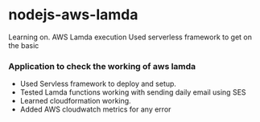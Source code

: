 # nodejs-aws-lamda
Learning on. AWS Lamda execution 
Used serverless framework to get on the basic 

### Application to check the working of aws lamda 

- Used Servless framework to deploy and setup.
- Tested Lamda functions working with sending daily email using SES
- Learned cloudformation working.
- Added AWS cloudwatch metrics for any error
